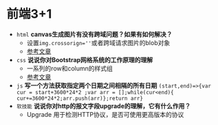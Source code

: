 # 前端3+1
- `html` **canvas生成图片有没有跨域问题？如果有如何解决？** 
  - 设置`img.crossorign=''`或者跨域请求图片的blob对象 
  - [参考文章](https://www.zhangxinxu.com/wordpress/2018/02/crossorigin-canvas-getimagedata-cors/)
- `css` **说说你对Bootstrap网格系统的工作原理的理解** 
  - 一系列的row和column的样式组
  - [参考文章](https://segmentfault.com/a/1190000005771076)
- `js` **写一个方法获取指定两个日期之间相隔的所有日期** 
  `(start,end)=>{var cur = start+3600*24*2 ;var arr = [];while(cur<end){ cur+=3600*24*2;arr.push(arr)};return arr}`
- `软技能` **说说你对http的报文字段upgrade的理解，它有什么作用？** 
  - Upgrade 用于检测HTTP协议，是否可使用更高版本的协议